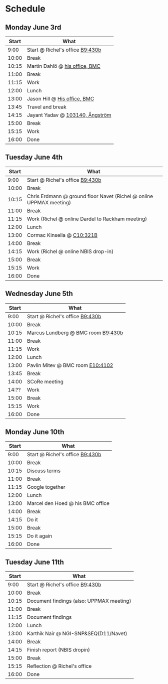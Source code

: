 # Schedule

## Monday June 3rd

Start|What
-----|-----
9:00 |Start @ Richel's office [B9:430b](https://use.mazemap.com/#v=1&zlevel=4&center=17.635980,59.841862&zoom=19.9&campusid=49&desttype=poi&dest=386656)
10:00|Break
10:15|Martin Dahlö @ [his office, BMC](https://use.mazemap.com/#v=1&center=17.636148,59.841949&zoom=21.2&campusid=49&zlevel=4&sharepoitype=poi&sharepoi=383371)
11:00|Break
11:15|Work
12:00|Lunch
13:00|Jason Hill @ [His office, BMC](https://use.mazemap.com/#v=1&center=17.636334,59.842084&zoom=21.9&campusid=49&zlevel=3&sharepoitype=poi&sharepoi=383312)
13:45|Travel and break
14:15|Jayant Yadav @ [103140, Ångström](https://use.mazemap.com/#v=1&center=17.646853,59.839820&zoom=18&campusid=49&zlevel=4&sharepoitype=poi&sharepoi=1000824789)
15:00|Break
15:15|Work
16:00|Done

## Tuesday June 4th

Start|What
-----|-----
9:00 |Start @ Richel's office [B9:430b](https://use.mazemap.com/#v=1&zlevel=4&center=17.635980,59.841862&zoom=19.9&campusid=49&desttype=poi&dest=386656)
10:00|Break
10:15|Chris Erdmann @ ground floor Navet (Richel @ online UPPMAX meeting)
11:00|Break
11:15|Work (Richel @ online Dardel to Rackham meeting)
12:00|Lunch
13:00|Cormac Kinsella @ [C10:321B](https://link.mazemap.com/CIHLoCP3)
14:00|Break
14:15|Work (Richel @ online NBIS drop-in)
15:00|Break
15:15|Work
16:00|Done

## Wednesday June 5th

Start|What
-----|-----
9:00 |Start @ Richel's office [B9:430b](https://use.mazemap.com/#v=1&zlevel=4&center=17.635980,59.841862&zoom=19.9&campusid=49&desttype=poi&dest=386656)
10:00|Break
10:15|Marcus Lundberg @ BMC room [B9:430b](https://use.mazemap.com/#v=1&zlevel=4&center=17.635980,59.841862&zoom=19.9&campusid=49&desttype=poi&dest=386656)
11:00|Break
11:15|Work
12:00|Lunch
13:00|Pavlin Mitev @ BMC room [E10:4102](https://link.mazemap.com/lQ26sWCk)
13:45|Break
14:00|SCoRe meeting
14:??|Work
15:00|Break
15:15|Work
16:00|Done

## Monday June 10th

Start|What
-----|-----
9:00 |Start @ Richel's office [B9:430b](https://use.mazemap.com/#v=1&zlevel=4&center=17.635980,59.841862&zoom=19.9&campusid=49&desttype=poi&dest=386656)
10:00|Break
10:15|Discuss terms
11:00|Break
11:15|Google together
12:00|Lunch
13:00|Marcel den Hoed @ his BMC office
14:00|Break
14:15|Do it
15:00|Break
15:15|Do it again
16:00|Done

## Tuesday June 11th

Start|What
-----|-----
9:00 |Start @ Richel's office [B9:430b](https://use.mazemap.com/#v=1&zlevel=4&center=17.635980,59.841862&zoom=19.9&campusid=49&desttype=poi&dest=386656)
10:00|Break
10:15|Document findings (also: UPPMAX meeting)
11:00|Break
11:15|Document findings 
12:00|Lunch
13:00|Karthik Nair @ NGI-SNP&SEQ(D11/Navet)
14:00|Break
14:15|Finish report (NBIS dropin)
15:00|Break
15:15|Reflection @ Richel's office
16:00|Done
